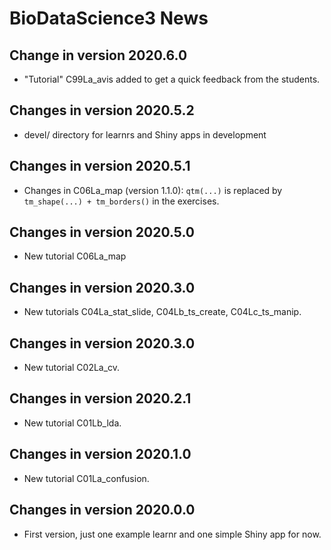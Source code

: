 # BioDataScience3 News

## Change in version 2020.6.0

- "Tutorial" C99La_avis added to get a quick feedback from the students.

## Changes in version 2020.5.2

- devel/ directory for learnrs and Shiny apps in development

## Changes in version 2020.5.1

- Changes in C06La_map (version 1.1.0): `qtm(...)` is replaced by `tm_shape(...) + tm_borders()` in the exercises.

## Changes in version 2020.5.0

- New tutorial C06La_map

## Changes in version 2020.3.0

- New tutorials C04La_stat_slide, C04Lb_ts_create, C04Lc_ts_manip.

## Changes in version 2020.3.0

- New tutorial C02La_cv.

## Changes in version 2020.2.1

- New tutorial C01Lb_lda.

## Changes in version 2020.1.0

- New tutorial C01La_confusion.

## Changes in version 2020.0.0

- First version, just one example learnr and one simple Shiny app for now.
